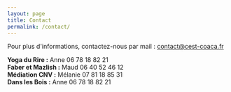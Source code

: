 ```yaml
---
layout: page
title: Contact
permalink: /contact/
---
```

Pour plus d'informations, contactez-nous par mail : <a href="mailto:contact@cest-coaca.fr">contact@cest-coaca.fr</a>

**Yoga du Rire :** Anne 06 78 18 82 21<br>
**Faber et Mazlish :** Maud 06 40 52 46 12<br>
**Médiation CNV :** Mélanie 07 81 18 85 31<br>
**Dans les Bois :** Anne 06 78 18 82 21